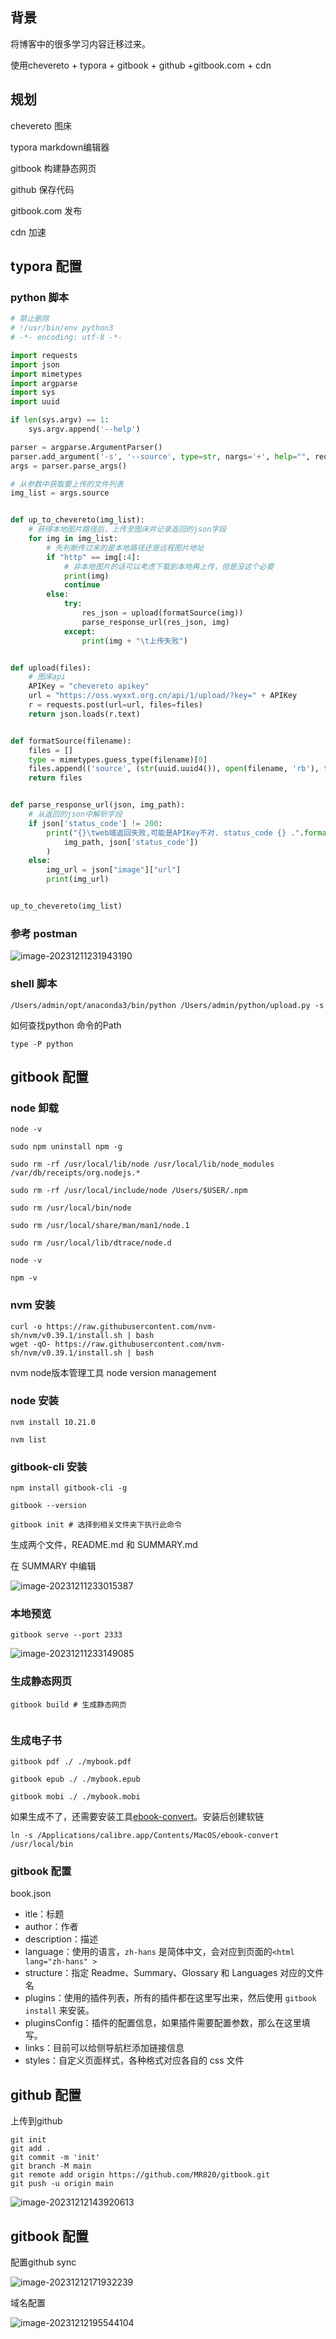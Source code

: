 ## 背景

将博客中的很多学习内容迁移过来。

使用chevereto + typora + gitbook + github +gitbook.com + cdn

## 规划

chevereto 图床

typora markdown编辑器

gitbook 构建静态网页

github 保存代码

gitbook.com 发布

cdn 加速



## typora 配置

### python 脚本

```python
# 禁止删除
# !/usr/bin/env python3
# -*- encoding: utf-8 -*-

import requests
import json
import mimetypes
import argparse
import sys
import uuid

if len(sys.argv) == 1:
    sys.argv.append('--help')

parser = argparse.ArgumentParser()
parser.add_argument('-s', '--source', type=str, nargs='+', help="", required=True)
args = parser.parse_args()

# 从参数中获取要上传的文件列表
img_list = args.source


def up_to_chevereto(img_list):
    # 获得本地图片路径后，上传至图床并记录返回的json字段
    for img in img_list:
        # 先判断传过来的是本地路径还是远程图片地址
        if "http" == img[:4]:
            # 非本地图片的话可以考虑下载到本地再上传，但是没这个必要
            print(img)
            continue
        else:
            try:
                res_json = upload(formatSource(img))
                parse_response_url(res_json, img)
            except:
                print(img + "\t上传失败")


def upload(files):
    # 图床api
    APIKey = "chevereto apikey"
    url = "https://oss.wyxxt.org.cn/api/1/upload/?key=" + APIKey
    r = requests.post(url=url, files=files)
    return json.loads(r.text)


def formatSource(filename):
    files = []
    type = mimetypes.guess_type(filename)[0]
    files.append(('source', (str(uuid.uuid4()), open(filename, 'rb'), type)))
    return files


def parse_response_url(json, img_path):
    # 从返回的json中解析字段
    if json['status_code'] != 200:
        print("{}\tweb端返回失败,可能是APIKey不对. status_code {} .".format(
            img_path, json['status_code'])
        )
    else:
        img_url = json["image"]["url"]
        print(img_url)


up_to_chevereto(img_list)

```

### 参考 postman

![image-20231211231943190](https://oss.wyxxt.org.cn/images/2023/12/11/13619dfc-5718-4ffa-bc56-246b5d11baad.png)

### shell 脚本

```shell
/Users/admin/opt/anaconda3/bin/python /Users/admin/python/upload.py -s
```

如何查找python 命令的Path

```shell
type -P python
```



## gitbook 配置

### node 卸载

```shell
node -v

sudo npm uninstall npm -g

sudo rm -rf /usr/local/lib/node /usr/local/lib/node_modules /var/db/receipts/org.nodejs.*

sudo rm -rf /usr/local/include/node /Users/$USER/.npm

sudo rm /usr/local/bin/node

sudo rm /usr/local/share/man/man1/node.1

sudo rm /usr/local/lib/dtrace/node.d

node -v

npm -v
```



### nvm 安装

```shell
curl -o https://raw.githubusercontent.com/nvm-sh/nvm/v0.39.1/install.sh | bash
wget -qO- https://raw.githubusercontent.com/nvm-sh/nvm/v0.39.1/install.sh | bash
```

nvm node版本管理工具 node version management

### node 安装

```shell
nvm install 10.21.0

nvm list
```

### gitbook-cli 安装

```shell
npm install gitbook-cli -g

gitbook --version

gitbook init # 选择到相关文件夹下执行此命令
```

生成两个文件，README.md 和 SUMMARY.md

在 SUMMARY 中编辑

![image-20231211233015387](https://oss.wyxxt.org.cn/images/2023/12/11/b9f09588-44bc-407f-b0e4-4c0ce0cff802.png)

### 本地预览

```shell
gitbook serve --port 2333
```

![image-20231211233149085](https://oss.wyxxt.org.cn/images/2023/12/11/d519ecda-6ece-4f89-8c9e-bb971c641dd0.png)

### 生成静态网页

```shell
gitbook build # 生成静态网页


```

### 生成电子书

```shell
gitbook pdf ./ ./mybook.pdf

gitbook epub ./ ./mybook.epub

gitbook mobi ./ ./mybook.mobi
```



如果生成不了，还需要安装工具[ebook-convert](https://links.jianshu.com/go?to=https%3A%2F%2Fcalibre-ebook.com)。安装后创建软链

```shell
ln -s /Applications/calibre.app/Contents/MacOS/ebook-convert /usr/local/bin
```



### gitbook 配置

book.json

- itle：标题
- author：作者
- description：描述
- language：使用的语言，`zh-hans` 是简体中文，会对应到页面的`<html lang="zh-hans" >`
- structure：指定 Readme、Summary、Glossary 和 Languages 对应的文件名
- plugins：使用的插件列表，所有的插件都在这里写出来，然后使用 `gitbook install` 来安装。
- pluginsConfig：插件的配置信息，如果插件需要配置参数，那么在这里填写。
- links：目前可以给侧导航栏添加链接信息
- styles：自定义页面样式，各种格式对应各自的 css 文件



## github 配置



上传到github

```shell
git init
git add .
git commit -m 'init'
git branch -M main
git remote add origin https://github.com/MR820/gitbook.git
git push -u origin main
```

![image-20231212143920613](https://oss.wyxxt.org.cn/images/2023/12/12/18a5adff-3699-4a90-9573-a626140a3e04.png)

## gitbook 配置

配置github sync

![image-20231212171932239](https://oss.wyxxt.org.cn/images/2023/12/12/f6539e2d-8ab8-4185-b0b4-c42b3a5e3458.png)

域名配置

![image-20231212195544104](https://oss.wyxxt.org.cn/images/2023/12/12/452138fd-2ab0-4640-b339-ef578a05fa11.png)
